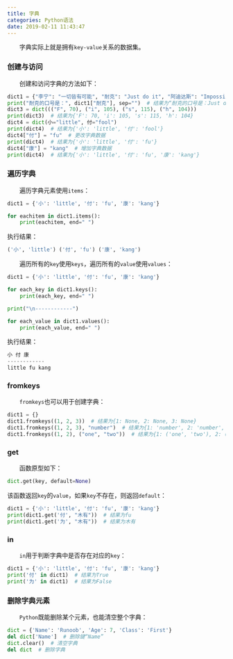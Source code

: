 ```yaml
---
title: 字典
categories: Python语法
date: 2019-02-11 11:43:47
---
```

&emsp;&emsp;字典实际上就是拥有`key-value`关系的数据集。<!--more-->

### 创建与访问

&emsp;&emsp;创建和访问字典的方法如下：

``` python
dict1 = {"李宁": "一切皆有可能", "耐克": "Just do it", "阿迪达斯": "Impossible is nothing"}
print("耐克的口号是：", dict1["耐克"], sep="")  # 结果为“耐克的口号是：Just do it”
dict3 = dict((("F", 70), ("i", 105), ("s", 115), ("h", 104)))
print(dict3)  # 结果为{'F': 70, 'i': 105, 's': 115, 'h': 104}
dict4 = dict(小="little", 付="fool")
print(dict4)  # 结果为{'小': 'little', '付': 'fool'}
dict4["付"] = "fu"  # 更改字典数据
print(dict4)  # 结果为{'小': 'little', '付': 'fu'}
dict4["康"] = "kang"  # 增加字典数据
print(dict4)  # 结果为{'小': 'little', '付': 'fu', '康': 'kang'}
```

### 遍历字典

&emsp;&emsp;遍历字典元素使用`items`：

``` python
dict1 = {'小': 'little', '付': 'fu', '康': 'kang'}

for eachitem in dict1.items():
    print(eachitem, end=" ")
```

执行结果：

``` python
('小', 'little') ('付', 'fu') ('康', 'kang') 
```

&emsp;&emsp;遍历所有的`key`使用`keys`，遍历所有的`value`使用`values`：

``` python
dict1 = {'小': 'little', '付': 'fu', '康': 'kang'}

for each_key in dict1.keys():
    print(each_key, end=" ")

print("\n------------")

for each_value in dict1.values():
    print(each_value, end=" ")
```

执行结果：

``` python
小 付 康
------------
little fu kang
```

### fromkeys

&emsp;&emsp;`fromkeys`也可以用于创建字典：

``` python
dict1 = {}
dict1.fromkeys((1, 2, 3))  # 结果为{1: None, 2: None, 3: None}
dict1.fromkeys((1, 2, 3), "number")  # 结果为{1: 'number', 2: 'number', 3: 'number'}
dict1.fromkeys((1, 2), ("one", "two"))  # 结果为{1: ('one', 'two'), 2: ('one', 'two')}
```

### get

&emsp;&emsp;函数原型如下：

``` python
dict.get(key, default=None)
```

该函数返回`key`的`value`，如果`key`不存在，则返回`default`：

``` python
dict1 = {'小': 'little', '付': 'fu', '康': 'kang'}
print(dict1.get('付', "木有"))  # 结果为fu
print(dict1.get('为', "木有"))  # 结果为木有
```

### in

&emsp;&emsp;`in`用于判断字典中是否存在对应的`key`：

``` python
dict1 = {'小': 'little', '付': 'fu', '康': 'kang'}
print('付' in dict1)  # 结果为True
print('为' in dict1)  # 结果为False
```

### 删除字典元素

&emsp;&emsp;`Python`既能删除某个元素，也能清空整个字典：

``` python
dict = {'Name': 'Runoob', 'Age': 7, 'Class': 'First'}
del dict['Name']  # 删除键“Name”
dict.clear()  # 清空字典
del dict  # 删除字典
```